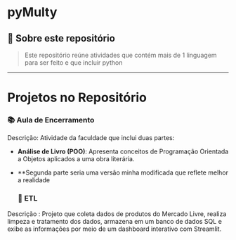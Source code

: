 # pyMulty

## 📌 Sobre este repositório
> Este repositório reúne atividades que contém mais de 1 linguagem para ser feito e que incluir python

---

# Projetos no Repositório

### 📚 Aula de Encerramento
Descrição: Atividade da faculdade que inclui duas partes:
- **Análise de Livro (POO)**: Apresenta conceitos de Programação Orientada a Objetos aplicados a uma obra literária.
- **Segunda parte seria uma versão minha modificada que reflete melhor a realidade

  ### 🔎 ETL
 Descrição : Projeto que coleta dados de produtos do Mercado Livre, realiza limpeza e tratamento dos dados, armazena em um banco de dados SQL e exibe as informações por meio de um dashboard interativo com Streamlit.
